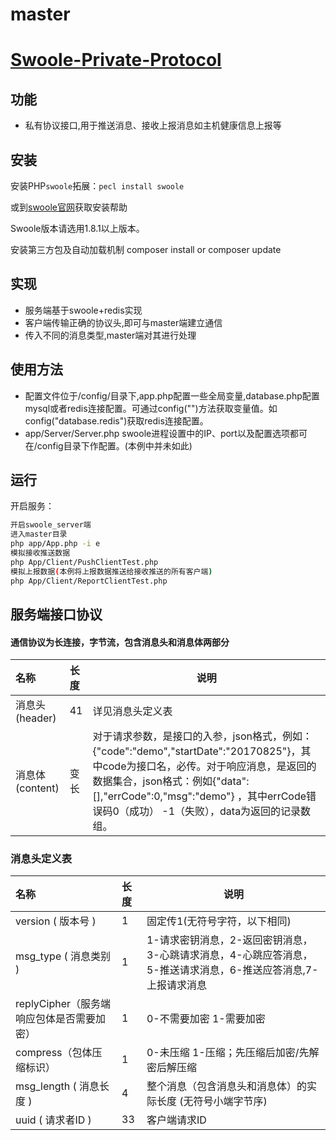# master

# [Swoole-Private-Protocol](https://github.com/xiongchao123/Swoole-Private-Protocol)
## 功能
* 私有协议接口,用于推送消息、接收上报消息如主机健康信息上报等

## 安装

安装PHP`swoole`拓展：`pecl install swoole`

或到[swoole官网](http://www.swoole.com/)获取安装帮助

Swoole版本请选用1.8.1以上版本。

安装第三方包及自动加载机制 composer install or composer update

## 实现

* 服务端基于swoole+redis实现
* 客户端传输正确的协议头,即可与master端建立通信
* 传入不同的消息类型,master端对其进行处理
    
## 使用方法
* 配置文件位于/config/目录下,app.php配置一些全局变量,database.php配置mysql或者redis连接配置。可通过config("")方法获取变量值。如config("database.redis")获取redis连接配置。
* app/Server/Server.php swoole进程设置中的IP、port以及配置选项都可在/config目录下作配置。(本例中并未如此)
   
## 运行

开启服务：

``` bash
开启swoole_server端
进入master目录
php app/App.php -i e 
模拟接收推送数据
php App/Client/PushClientTest.php
模拟上报数据(本例将上报数据推送给接收推送的所有客户端)
php App/Client/ReportClientTest.php
```

## 服务端接口协议
####  通信协议为长连接，字节流，包含消息头和消息体两部分

|名称|长度|说明|
|:----    |:----- |-----   |
|消息头(header) |  41   | 详见消息头定义表    |
|消息体(content) | 变长   | 对于请求参数，是接口的入参，json格式，例如：{"code":"demo","startDate":"20170825"}，其中code为接口名，必传。对于响应消息，是返回的数据集合，json格式：例如{"data":[],"errCode":0,"msg":"demo"} ，其中errCode错误码0（成功） -1（失败），data为返回的记录数组。|

### 消息头定义表

|名称|长度|说明|
|:----   |:----- |-----   |
|version ( 版本号 ) | 1  | 固定传1(无符号字符，以下相同)|
|msg_type ( 消息类别 )| 1  | 1-请求密钥消息，2-返回密钥消息，3-心跳请求消息，4-心跳应答消息，5-推送请求消息，6-推送应答消息,7-上报请求消息  |
|replyCipher（服务端响应包体是否需要加密） | 1  | 0-不需要加密  1-需要加密|
|compress（包体压缩标识） | 1  | 0-未压缩 1-压缩；先压缩后加密/先解密后解压缩|
|msg_length ( 消息长度 ) | 4  | 整个消息（包含消息头和消息体）的实际长度 (无符号小端字节序)|
|uuid ( 请求者ID ) | 33  | 客户端请求ID|
